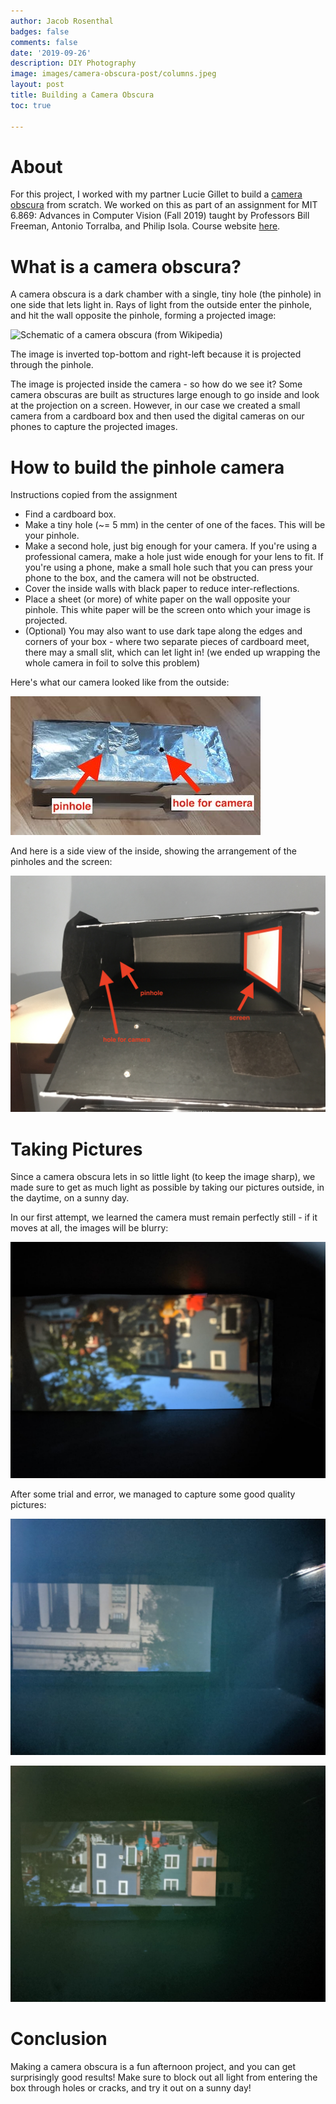 ```yaml
---
author: Jacob Rosenthal
badges: false
comments: false
date: '2019-09-26'
description: DIY Photography
image: images/camera-obscura-post/columns.jpeg
layout: post
title: Building a Camera Obscura
toc: true

---
```


# About

For this project, I worked with my partner Lucie Gillet to build a [camera obscura](https://en.wikipedia.org/wiki/Camera_obscura) from scratch. We worked on this as part of an assignment for MIT 6.869: Advances in Computer Vision (Fall 2019) taught by Professors Bill Freeman, Antonio Torralba, and Philip Isola. Course website [here](http://6.869.csail.mit.edu/fa19/).

# What is a camera obscura?

A camera obscura is a dark chamber with a single, tiny hole (the pinhole) in one side that lets light in. Rays of light from the outside enter the pinhole, and hit the wall opposite the pinhole, forming a projected image:

![](https://upload.wikimedia.org/wikipedia/commons/thumb/3/3b/Pinhole-camera.svg/2560px-Pinhole-camera.svg.png "Schematic of a camera obscura (from Wikipedia)")

The image is inverted top-bottom and right-left because it is projected through the pinhole. 

The image is projected inside the camera - so how do we see it? Some camera obscuras are built as structures large enough to go inside and look at the projection on a screen. However, in our case we created a small camera from a cardboard box and then used the digital cameras on our phones to capture the projected images. 

# How to build the pinhole camera

Instructions copied from the assignment

- Find a cardboard box.
- Make a tiny hole (~= 5 mm) in the center of one of the faces. This will be your pinhole.
- Make a second hole, just big enough for your camera. If you're using a professional camera, make a hole just wide enough for your lens to fit. If you're using a phone, make a small hole such that you can press your phone to the box, and the camera will not be obstructed. 
- Cover the inside walls with black paper to reduce inter-reflections.
- Place a sheet (or more) of white paper on the wall opposite your pinhole. This white paper will be the screen onto which your image is projected.
- (Optional) You may also want to use dark tape along the edges and corners of your box - where two separate pieces of cardboard meet, there may a small slit, which can let light in! (we ended up wrapping the whole camera in foil to solve this problem)

Here's what our camera looked like from the outside:

![Outside of camera, wrapped in foil to stop any light from entering](images/camera-obscura-post/setup1.jpeg)

And here is a side view of the inside, showing the arrangement of the pinholes and the screen:

![View inside the camera](images/camera-obscura-post/setup2.JPG)

# Taking Pictures

Since a camera obscura lets in so little light (to keep the image sharp), we made sure to get as much light as possible by taking our pictures outside, in the daytime, on a sunny day. 

In our first attempt, we learned the camera must remain perfectly still - if it moves at all, the images will be blurry:

![Capturing sharp images was difficult!](images/camera-obscura-post/street-blurry.jpeg)

After some trial and error, we managed to capture some good quality pictures:

![MIT columns](images/camera-obscura-post/columns.jpeg)

![Street scene in Cambridge](images/camera-obscura-post/street.jpeg)

# Conclusion

Making a camera obscura is a fun afternoon project, and you can get surprisingly good results! Make sure to block out all light from entering the box through holes or cracks, and try it out on a sunny day!